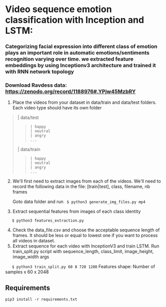 # Video sequence emotion classification with Inception and LSTM:
### Categorizing facial expression into different class of emotion plays an important role in automatic emotions/sentiments recognition varying over time. we extracted feature embeddings by using Inceptionv3 architecture and trained it with RNN network topology
### Download Ravdess data: https://zenodo.org/record/1188976#.YPjw45MzbRY

1. Place the videos from your dataset in data/train and data/test folders. Each video type should have its own folder

>	| data/test
> >		| happy
> >		| neutral
> >		| angry
> >		...
>	| data/train
> >		| happy
> >		| neutral
> >		| angry
> >		...


2. We'll first need to extract images from each of the videos. We'll need to record the following data in the file:
   [train|test], class, filename, nb frames
   
   Goto data folder and run
`
        $ python3 generate_img_files.py mp4`


3. Extract sequential features from images of each class identity

`	$ python3 features_extraction.py`

4. Check the data_file.csv and choose the acceptable sequence length of frames. It should be less or equal to lowest one if you want to process all videos in dataset.
5. Extract sequence for each video with InceptionV3 and train LSTM. Run train_split.py script with sequence_length, class_limit, image_height, image_width args

`	$ python3 train_split.py 60 8 720 1280`
        Features shape: Number of samples x 60 x 2048

## Requirements

`pip3 install -r requirements.txt`

